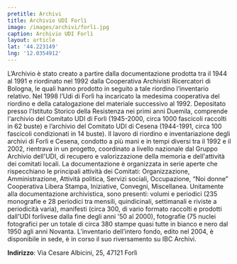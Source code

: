 ```yaml
---
pretitle: Archivi
title: Archivio UDI Forlì
image: /images/archivi/forlì.jpg
caption: Archivio UDI Forlì
layout: article
lat: '44.223149'
lng: '12.0354912'
---
```

L’Archivio è stato creato a partire dalla documentazione prodotta tra il 1944 al 1991 e riordinato nel 1992 dalla Cooperativa Archivisti Ricercatori di Bologna, le quali hanno prodotto in seguito a tale riordino l’inventario relativo. Nel 1998 l’Udi di Forlì ha incaricato la medesima cooperativa del riordino e della catalogazione del materiale successivo al 1992. Depositato presso l'Istituto Storico della Resistenza nei primi anni Duemila, comprende l'archivio del Comitato UDI di Forlì (1945-2000, circa 1000 fascicoli raccolti in 62 buste) e l’archivio del Comitato UDI di Cesena (1944-1991, circa 100 fascicoli condizionati in 14 buste). Il lavoro di riordino e inventariazione degli archivi di Forlì e Cesena, condotto a più mani e in tempi diversi tra il 1992 e il 2002, rientrava in un progetto, coordinato a livello nazionale dal Gruppo Archivio dell'UDI, di recupero e valorizzazione della memoria e dell'attività dei comitati locali. La documentazione è organizzata in serie aperte che rispecchiano le principali attività dei Comitati: Organizzazione, Amministrazione, Attività politica, Servizi sociali, Occupazione, “Noi donne” Cooperativa Libera Stampa, Iniziative, Convegni, Miscellanea. Unitamente alla documentazione archivistica, sono presenti: volumi e periodici (235 monografie e 28 periodici tra mensili, quindicinali, settimanali e riviste a periodicità varia), manifesti (circa 300, di vario formato raccolti e prodotti dall'UDI forlivese dalla fine degli anni '50 al 2000), fotografie (75 nuclei fotografici per un totale di circa 380 stampe quasi tutte in bianco e nero dal 1950 agli anni Novanta. L’inventario dell’intero fondo, edito nel 2004, è disponibile in sede, è in corso il suo riversamento su IBC Archivi.

**Indirizzo**: Via Cesare Albicini, 25, 47121 Forlì
